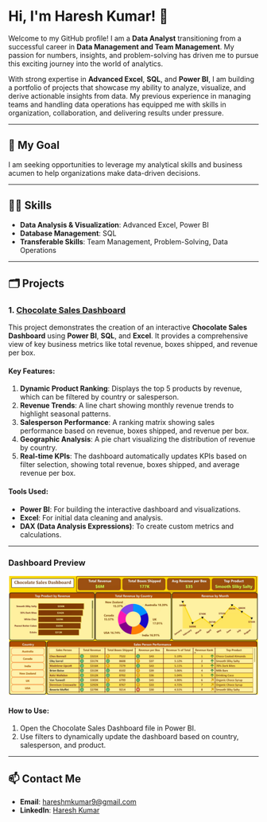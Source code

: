 # Hi, I'm Haresh Kumar! 👋

Welcome to my GitHub profile! I am a **Data Analyst** transitioning from a successful career in **Data Management and Team Management**. My passion for numbers, insights, and problem-solving has driven me to pursue this exciting journey into the world of analytics.

With strong expertise in **Advanced Excel**, **SQL**, and **Power BI**, I am building a portfolio of projects that showcase my ability to analyze, visualize, and derive actionable insights from data. My previous experience in managing teams and handling data operations has equipped me with skills in organization, collaboration, and delivering results under pressure.

---

## 🌟 My Goal
I am seeking opportunities to leverage my analytical skills and business acumen to help organizations make data-driven decisions.

---

## 👨‍💻 Skills
- **Data Analysis & Visualization**: Advanced Excel, Power BI
- **Database Management**: SQL
- **Transferable Skills**: Team Management, Problem-Solving, Data Operations

---

## 🗂️ Projects

### 1. [Chocolate Sales Dashboard](https://github.com/LeadGenData/chocolate-sales-dashboard)
This project demonstrates the creation of an interactive **Chocolate Sales Dashboard** using **Power BI**, **SQL**, and **Excel**. It provides a comprehensive view of key business metrics like total revenue, boxes shipped, and revenue per box.

#### Key Features:
1. **Dynamic Product Ranking**: Displays the top 5 products by revenue, which can be filtered by country or salesperson.
2. **Revenue Trends**: A line chart showing monthly revenue trends to highlight seasonal patterns.
3. **Salesperson Performance**: A ranking matrix showing sales performance based on revenue, boxes shipped, and revenue per box.
4. **Geographic Analysis**: A pie chart visualizing the distribution of revenue by country.
5. **Real-time KPIs**: The dashboard automatically updates KPIs based on filter selection, showing total revenue, boxes shipped, and average revenue per box.

#### Tools Used:
- **Power BI**: For building the interactive dashboard and visualizations.
- **Excel**: For initial data cleaning and analysis.
- **DAX (Data Analysis Expressions)**: To create custom metrics and calculations.

---

### Dashboard Preview
![Chocolate Sales Dashboard](https://github.com/LeadGenData/chocolate-sales-dashboard/blob/main/Chocolcates%20Sales%20Dashboard.JPG)

#### How to Use:
1. Open the Chocolate Sales Dashboard file in Power BI.
2. Use filters to dynamically update the dashboard based on country, salesperson, and product.

---

## 📫 Contact Me
- **Email**: [hareshmkumar9@gmail.com](mailto:hareshmkumar9@gmail.com)
- **LinkedIn**: [Haresh Kumar](https://www.linkedin.com/in/haresh-kumar-2a2a58267/)
